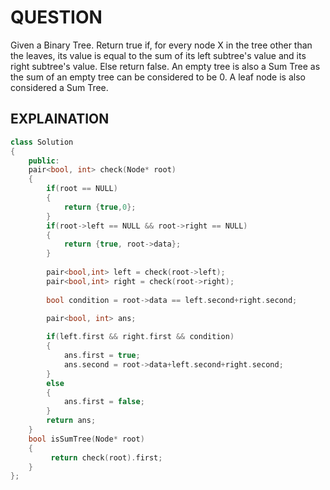 # QUESTION

Given a Binary Tree. Return true if, for every node X in the tree other than the leaves, its value is equal to the sum of its left subtree's value and its right subtree's value. Else return false.
An empty tree is also a Sum Tree as the sum of an empty tree can be considered to be 0. A leaf node is also considered a Sum Tree.

## EXPLAINATION

```cpp
class Solution
{
    public:
    pair<bool, int> check(Node* root)
    {
        if(root == NULL)
        {
            return {true,0};
        }
        if(root->left == NULL && root->right == NULL)
        {
            return {true, root->data};
        }
        
        pair<bool,int> left = check(root->left);
        pair<bool,int> right = check(root->right);
        
        bool condition = root->data == left.second+right.second;
        
        pair<bool, int> ans;

        if(left.first && right.first && condition)
        {
            ans.first = true;
            ans.second = root->data+left.second+right.second;
        }
        else
        {
            ans.first = false;
        }
        return ans;
    }
    bool isSumTree(Node* root)
    {
         return check(root).first;
    }
};
```
